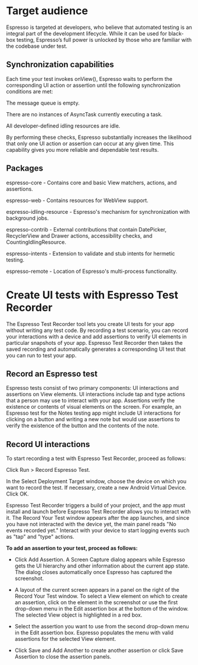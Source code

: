 # Target audience
Espresso is targeted at developers, who believe that automated testing is an integral part of the development lifecycle. While it can be used for black-box testing, Espresso’s full power is unlocked by those who are familiar with the codebase under test.

## Synchronization capabilities
Each time your test invokes onView(), Espresso waits to perform the corresponding UI action or assertion until the following synchronization conditions are met:

The message queue is empty.

There are no instances of AsyncTask currently executing a task.

All developer-defined idling resources are idle.

By performing these checks, Espresso substantially increases the likelihood that only one UI action or assertion can occur at any given time. This capability gives you more reliable and dependable test results.

## Packages
espresso-core - Contains core and basic View matchers, actions, and assertions.

espresso-web - Contains resources for WebView support.

espresso-idling-resource - Espresso's mechanism for synchronization with background jobs.

espresso-contrib - External contributions that contain DatePicker, RecyclerView and Drawer actions, accessibility checks, and CountingIdlingResource.

espresso-intents - Extension to validate and stub intents for hermetic testing.

espresso-remote - Location of Espresso's multi-process functionality.

# Create UI tests with Espresso Test Recorder 

The Espresso Test Recorder tool lets you create UI tests for your app without writing any test code. By recording a test scenario, you can record your interactions with a device and add assertions to verify UI elements in particular snapshots of your app. Espresso Test Recorder then takes the saved recording and automatically generates a corresponding UI test that you can run to test your app.

## Record an Espresso test
Espresso tests consist of two primary components: UI interactions and assertions on View elements. UI interactions include tap and type actions that a person may use to interact with your app. Assertions verify the existence or contents of visual elements on the screen. For example, an Espresso test for the Notes testing app might include UI interactions for clicking on a button and writing a new note but would use assertions to verify the existence of the button and the contents of the note.

## Record UI interactions
To start recording a test with Espresso Test Recorder, proceed as follows:

Click Run > Record Espresso Test.

In the Select Deployment Target window, choose the device on which you want to record the test. If necessary, create a new Android Virtual Device. Click OK.

Espresso Test Recorder triggers a build of your project, and the app must install and launch before Espresso Test Recorder allows you to interact with it. The Record Your Test window appears after the app launches, and since you have not interacted with the device yet, the main panel reads "No events recorded yet." Interact with your device to start logging events such as "tap" and "type" actions.

**To add an assertion to your test, proceed as follows:**

- Click Add Assertion. A Screen Capture dialog appears while Espresso gets the UI hierarchy and other information about the current app state. The dialog closes automatically once Espresso has captured the screenshot.

- A layout of the current screen appears in a panel on the right of the Record Your Test window. To select a View element on which to create an assertion, click on the element in the screenshot or use the first drop-down menu in the Edit assertion box at the bottom of the window. The selected View object is highlighted in a red box.

- Select the assertion you want to use from the second drop-down menu in the Edit assertion box. Espresso populates the menu with valid assertions for the selected View element.

- Click Save and Add Another to create another assertion or click Save Assertion to close the assertion panels.